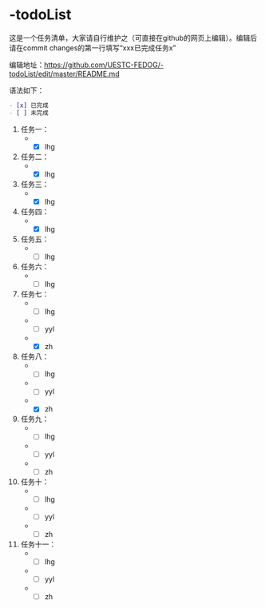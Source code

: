 # -todoList
这是一个任务清单，大家请自行维护之（可直接在github的网页上编辑）。编辑后请在commit changes的第一行填写“xxx已完成任务x”

编辑地址：<https://github.com/UESTC-FEDOG/-todoList/edit/master/README.md>

语法如下：
```markdown
- [x] 已完成
- [ ] 未完成
```

1. 任务一：
    + - [x] lhg
1. 任务二：
    + - [x] lhg
1. 任务三：
    + - [x] lhg    
1. 任务四：
    + - [x] lhg
1. 任务五：
    + - [ ] lhg    
1. 任务六：
    + - [ ] lhg    
1. 任务七：
    + - [ ] lhg
    + - [ ] yyl
    + - [x] zh
1. 任务八：
    + - [ ] lhg
    + - [ ] yyl
    + - [x] zh
1. 任务九：
    + - [ ] lhg
    + - [ ] yyl
    + - [ ] zh
1. 任务十：
    + - [ ] lhg
    + - [ ] yyl
    + - [ ] zh   
1. 任务十一：
    + - [ ] lhg
    + - [ ] yyl
    + - [ ] zh
